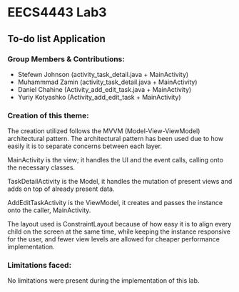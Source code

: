 # EECS4443 Lab3 
## To-do list Application
### Group Members & Contributions:
- Stefewn Johnson (activity_task_detail.java + MainActivity)
- Muhammmad Zamin (activity_task_detail.java + MainActivity)
- Daniel Chahine (Activity_add_edit_task.java + MainActivity)
- Yuriy Kotyashko (Activity_add_edit_task + MainActivity)

### Creation of this theme:
The creation utilized follows the MVVM (Model-View-ViewModel) architectural pattern. The architectural pattern has been used due to how easily it is to separate concerns between each layer. 

MainActivity is the view; it handles the UI and the event calls, calling onto the necessary classes. 

TaskDetailActivity is the Model, it handles the mutation of present views and adds on top of already present data.

AddEditTaskActivity is the ViewModel, it creates and passes the instance onto the caller, MainActivity.

The layout used is ConstraintLayout because of how easy it is to align every child on the screen at the same time, while keeping the instance responsive for the user, and fewer view levels are allowed for cheaper performance implementation.

### Limitations faced:
No limitations were present during the implementation of this lab.
